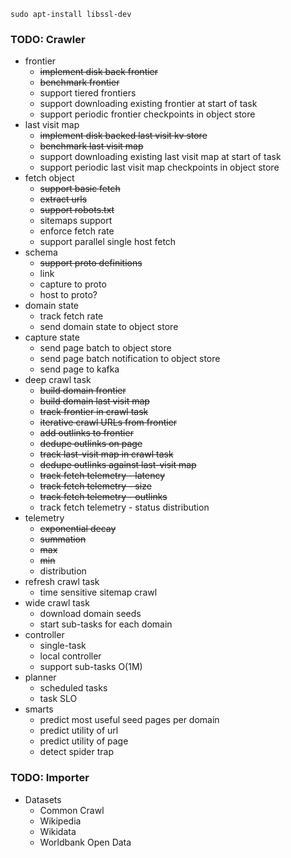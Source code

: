 ```
sudo apt-install libssl-dev
```

### TODO: Crawler
* frontier
  * ~~implement disk back frontier~~
  * ~~benchmark frontier~~
  * support tiered frontiers
  * support downloading existing frontier at start of task
  * support periodic frontier checkpoints in object store
* last visit map
  * ~~implement disk backed last visit kv store~~
  * ~~benchmark last visit map~~
  * support downloading existing last visit map at start of task
  * support periodic last visit map checkpoints in object store
* fetch object
  * ~~support basic fetch~~
  * ~~extract urls~~
  * ~~support robots.txt~~
  * sitemaps support
  * enforce fetch rate
  * support parallel single host fetch
* schema
  * ~~support proto definitions~~
  * link
  * capture to proto
  * host to proto?
* domain state
  * track fetch rate
  * send domain state to object store
* capture state
  * send page batch to object store
  * send page batch notification to object store
  * send page to kafka
* deep crawl task
  * ~~build domain frontier~~
  * ~~build domain last visit map~~
  * ~~track frontier in crawl task~~
  * ~~iterative crawl URLs from frontier~~
  * ~~add outlinks to frontier~~
  * ~~dedupe outlinks on page~~
  * ~~track last-visit map in crawl task~~
  * ~~dedupe outlinks against last-visit map~~
  * ~~track fetch telemetry - latency~~
  * ~~track fetch telemetry - size~~
  * ~~track fetch telemetry - outlinks~~
  * track fetch telemetry - status distribution
* telemetry
  * ~~exponential decay~~
  * ~~summation~~
  * ~~max~~
  * ~~min~~
  * distribution
* refresh crawl task
  * time sensitive sitemap crawl
* wide crawl task
  * download domain seeds
  * start sub-tasks for each domain    
* controller
  * single-task
  * local controller
  * support sub-tasks O(1M)
* planner
  * scheduled tasks
  * task SLO
* smarts
  * predict most useful seed pages per domain
  * predict utility of url
  * predict utility of page
  * detect spider trap

### TODO: Importer
* Datasets
  * Common Crawl
  * Wikipedia
  * Wikidata
  * Worldbank Open Data

